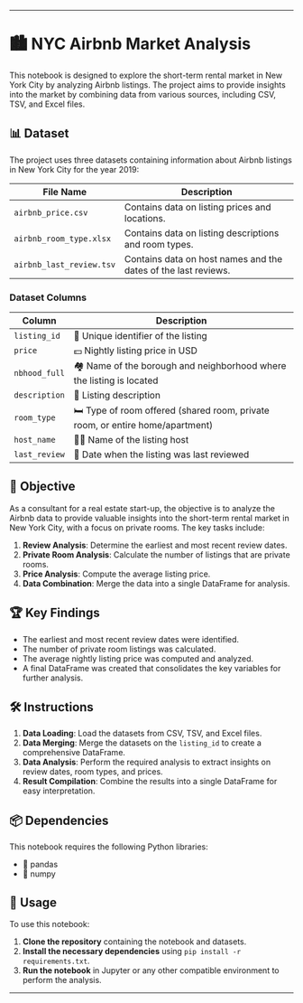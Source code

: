 
---

# 🏙️ NYC Airbnb Market Analysis

This notebook is designed to explore the short-term rental market in New York City by analyzing Airbnb listings. The project aims to provide insights into the market by combining data from various sources, including CSV, TSV, and Excel files.

## 📊 Dataset

The project uses three datasets containing information about Airbnb listings in New York City for the year 2019:

| File Name               | Description                                                                                   |
|-------------------------|-----------------------------------------------------------------------------------------------|
| `airbnb_price.csv`       | Contains data on listing prices and locations.                                                |
| `airbnb_room_type.xlsx`  | Contains data on listing descriptions and room types.                                         |
| `airbnb_last_review.tsv` | Contains data on host names and the dates of the last reviews.                                |

### Dataset Columns

| Column             | Description                                                                                           |
|--------------------|-------------------------------------------------------------------------------------------------------|
| `listing_id`       | 🔢 Unique identifier of the listing                                                                    |
| `price`            | 💵 Nightly listing price in USD                                                                        |
| `nbhood_full`      | 🏘️ Name of the borough and neighborhood where the listing is located                                  |
| `description`      | 📄 Listing description                                                                                 |
| `room_type`        | 🛏️ Type of room offered (shared room, private room, or entire home/apartment)                         |
| `host_name`        | 🙋‍♂️ Name of the listing host                                                                         |
| `last_review`      | 📅 Date when the listing was last reviewed                                                             |

## 🎯 Objective

As a consultant for a real estate start-up, the objective is to analyze the Airbnb data to provide valuable insights into the short-term rental market in New York City, with a focus on private rooms. The key tasks include:

1. **Review Analysis**: Determine the earliest and most recent review dates.
2. **Private Room Analysis**: Calculate the number of listings that are private rooms.
3. **Price Analysis**: Compute the average listing price.
4. **Data Combination**: Merge the data into a single DataFrame for analysis.

## 🏆 Key Findings

- The earliest and most recent review dates were identified.
- The number of private room listings was calculated.
- The average nightly listing price was computed and analyzed.
- A final DataFrame was created that consolidates the key variables for further analysis.

## 🛠️ Instructions

1. **Data Loading**: Load the datasets from CSV, TSV, and Excel files.
2. **Data Merging**: Merge the datasets on the `listing_id` to create a comprehensive DataFrame.
3. **Data Analysis**: Perform the required analysis to extract insights on review dates, room types, and prices.
4. **Result Compilation**: Combine the results into a single DataFrame for easy interpretation.

## 📦 Dependencies

This notebook requires the following Python libraries:

- 🐼 pandas
- 🧮 numpy

## 🚀 Usage

To use this notebook:

1. **Clone the repository** containing the notebook and datasets.
2. **Install the necessary dependencies** using `pip install -r requirements.txt`.
3. **Run the notebook** in Jupyter or any other compatible environment to perform the analysis.

---

